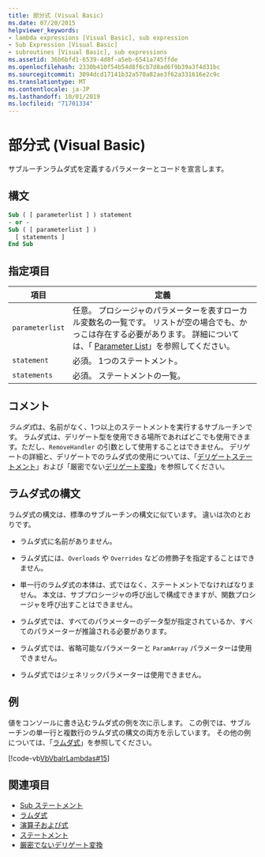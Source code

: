 ```yaml
---
title: 部分式 (Visual Basic)
ms.date: 07/20/2015
helpviewer_keywords:
- lambda expressions [Visual Basic], sub expression
- Sub Expression [Visual Basic]
- subroutines [Visual Basic], sub expressions
ms.assetid: 36b6bfd1-6539-4d8f-a5eb-6541a745ffde
ms.openlocfilehash: 2330b410f54b54d8f6cb7d8ad6f9b39a3f4d31bc
ms.sourcegitcommit: 3094dcd17141b32a570a82ae3f62a331616e2c9c
ms.translationtype: MT
ms.contentlocale: ja-JP
ms.lasthandoff: 10/01/2019
ms.locfileid: "71701334"
---
```

# <a name="sub-expression-visual-basic"></a>部分式 (Visual Basic)
サブルーチンラムダ式を定義するパラメーターとコードを宣言します。  
  
## <a name="syntax"></a>構文  
  
```vb  
Sub ( [ parameterlist ] ) statement  
- or -  
Sub ( [ parameterlist ] )  
  [ statements ]  
End Sub  
```  
  
## <a name="parts"></a>指定項目  
  
|項目|定義|  
|---|---|  
|`parameterlist`|任意。 プロシージャのパラメーターを表すローカル変数名の一覧です。 リストが空の場合でも、かっこは存在する必要があります。 詳細については、「 [Parameter List](../../../visual-basic/language-reference/statements/parameter-list.md)」を参照してください。|  
|`statement`|必須。 1つのステートメント。|  
|`statements`|必須。 ステートメントの一覧。|  
  
## <a name="remarks"></a>コメント  
 *ラムダ式*は、名前がなく、1つ以上のステートメントを実行するサブルーチンです。 ラムダ式は、デリゲート型を使用できる場所であればどこでも使用できます。ただし、`RemoveHandler` の引数として使用することはできません。 デリゲートの詳細と、デリゲートでのラムダ式の使用については、「[デリゲートステートメント](../../../visual-basic/language-reference/statements/delegate-statement.md)」および「厳密でない[デリゲート変換](../../../visual-basic/programming-guide/language-features/delegates/relaxed-delegate-conversion.md)」を参照してください。  
  
## <a name="lambda-expression-syntax"></a>ラムダ式の構文  
 ラムダ式の構文は、標準のサブルーチンの構文に似ています。 違いは次のとおりです。  
  
- ラムダ式に名前がありません。  
  
- ラムダ式には、`Overloads` や `Overrides` などの修飾子を指定することはできません。  
  
- 単一行のラムダ式の本体は、式ではなく、ステートメントでなければなりません。 本文は、サブプロシージャの呼び出しで構成できますが、関数プロシージャを呼び出すことはできません。  
  
- ラムダ式では、すべてのパラメーターのデータ型が指定されているか、すべてのパラメーターが推論される必要があります。  
  
- ラムダ式では、省略可能なパラメーターと `ParamArray` パラメーターは使用できません。  
  
- ラムダ式ではジェネリックパラメーターは使用できません。  
  
## <a name="example"></a>例  
 値をコンソールに書き込むラムダ式の例を次に示します。 この例では、サブルーチンの単一行と複数行のラムダ式の構文の両方を示しています。 その他の例については、「[ラムダ式](../../../visual-basic/programming-guide/language-features/procedures/lambda-expressions.md)」を参照してください。  
  
 [!code-vb[VbVbalrLambdas#15](~/samples/snippets/visualbasic/VS_Snippets_VBCSharp/VbVbalrLambdas/VB/Class1.vb#15)]  
  
## <a name="see-also"></a>関連項目

- [Sub ステートメント](../../../visual-basic/language-reference/statements/sub-statement.md)
- [ラムダ式](../../../visual-basic/programming-guide/language-features/procedures/lambda-expressions.md)
- [演算子および式](../../../visual-basic/programming-guide/language-features/operators-and-expressions/index.md)
- [ステートメント](../../../visual-basic/programming-guide/language-features/statements.md)
- [厳密でないデリゲート変換](../../../visual-basic/programming-guide/language-features/delegates/relaxed-delegate-conversion.md)
